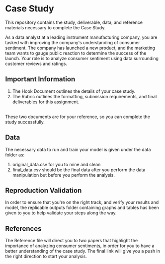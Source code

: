 # Case Study
This repository contains the study, deliverable, data, and reference materials necessary to complete the Case Study.

As a data analyst at a leading instrument manufacturing company, you are tasked with improving the company's understanding of consumer sentiment. The company has launched a new product, and the marketing team wants to gauge public reaction to determine the success of the launch. Your role is to analyze consumer sentiment using data surrounding customer reviews and ratings.

## Important Information
1. The Hook Document outlines the details of your case study.
2. The Rubric outlines the formatting, submission requirements, and final deliverables for this assignment. <br />
<br /> 
These two documents are for your reference, so you can complete the study successfully.

## Data
The necessary data to run and train your model is given under the data folder as: 
1. original_data.csv for you to mine and clean
2. final_data.csv should be the final data after you perform the data manipulation but before you perform the analysis.

## Reproduction Validation
In order to ensure that you're on the right track, and verify your results and model, the replicable outputs folder containing graphs and tables has been given to you to help validate your steps along the way.

## References
The Reference file will direct you to two papers that highlight the importance of analyzing consumer sentiments, in order for you to have a better understanding of the case study. The final link will give you a push in the right direction to start your analysis.
